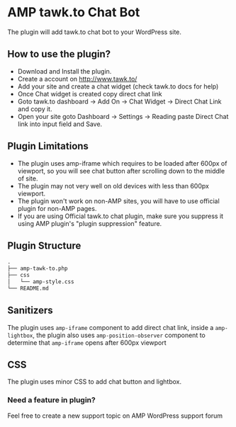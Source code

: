 # AMP tawk.to Chat Bot

The plugin will add tawk.to chat bot to your WordPress site.

## How to use the plugin?

- Download and Install the plugin.
- Create a account on http://www.tawk.to/ 
- Add your site and create a chat widget (check tawk.to docs for help)
- Once Chat widget is created copy direct chat link
- Goto tawk.to dashboard -> Add On -> Chat Widget -> Direct Chat Link and copy it.
- Open your site goto Dashboard -> Settings -> Reading paste Direct Chat link into input field and Save.

## Plugin Limitations
- The plugin uses amp-iframe which requires to be loaded after 600px of viewport, so you will see chat button after scrolling down to the middle of site.
- The plugin may not very well on old devices with less than 600px viewport.
- The plugin won't work on non-AMP sites, you will have to use official plugin for non-AMP pages.
- If you are using Official tawk.to chat plugin, make sure you suppress it using AMP plugin's "plugin suppression" feature.

## Plugin Structure

```markdown
.
├── amp-tawk-to.php
├── css
│   └── amp-style.css
└── README.md
```
## Sanitizers

The plugin uses `amp-iframe` component to add direct chat link, inside a `amp-lightbox`, the plugin also uses `amp-position-observer` component to determine that `amp-iframe` opens after 600px viewport

## CSS
The plugin uses minor CSS to add chat button and lightbox.

### Need a feature in plugin?
Feel free to create a new support topic on AMP WordPress support forum